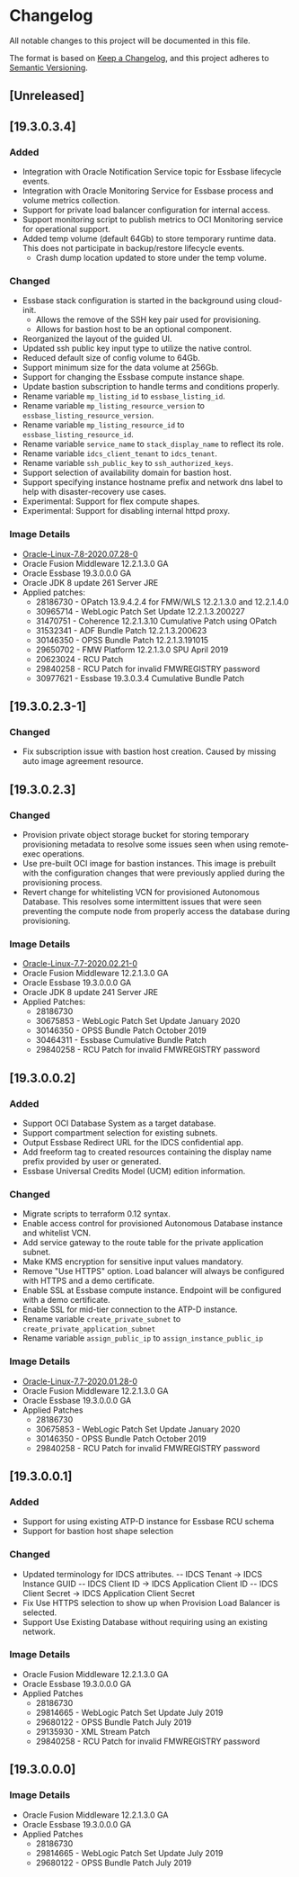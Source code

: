 # Changelog
All notable changes to this project will be documented in this file.

The format is based on [Keep a Changelog](https://keepachangelog.com/en/1.0.0/),
and this project adheres to [Semantic Versioning](https://semver.org/spec/v2.0.0.html).

## [Unreleased]

## [19.3.0.3.4]

### Added
- Integration with Oracle Notification Service topic for Essbase lifecycle events.
- Integration with Oracle Monitoring Service for Essbase process and volume metrics collection.
- Support for private load balancer configuration for internal access.
- Support monitoring script to publish metrics to OCI Monitoring service for operational support.
- Added temp volume (default 64Gb) to store temporary runtime data. This does not participate in backup/restore lifecycle events.
  - Crash dump location updated to store under the temp volume.

### Changed
- Essbase stack configuration is started in the background using cloud-init.
  - Allows the remove of the SSH key pair used for provisioning.
  - Allows for bastion host to be an optional component.
- Reorganized the layout of the guided UI.
- Updated ssh public key input type to utilize the native control.
- Reduced default size of config volume to 64Gb.
- Support minimum size for the data volume at 256Gb.
- Support for changing the Essbase compute instance shape.
- Update bastion subscription to handle terms and conditions properly.
- Rename variable `mp_listing_id` to `essbase_listing_id`.
- Rename variable `mp_listing_resource_version` to `essbase_listing_resource_version`.
- Rename variable `mp_listing_resource_id` to `essbase_listing_resource_id`.
- Rename variable `service_name` to `stack_display_name` to reflect its role.
- Rename variable `idcs_client_tenant` to `idcs_tenant`.
- Rename variable `ssh_public_key` to `ssh_authorized_keys`.
- Support selection of availability domain for bastion host.
- Support specifying instance hostname prefix and network dns label to help with disaster-recovery use cases.
- Experimental: Support for flex compute shapes.
- Experimental: Support for disabling internal httpd proxy.

### Image Details
- [Oracle-Linux-7.8-2020.07.28-0](https://docs.cloud.oracle.com/en-us/iaas/images/image/229363c7-b01f-4b71-8c19-0661df7e16b5/)
- Oracle Fusion Middleware 12.2.1.3.0 GA
- Oracle Essbase 19.3.0.0.0 GA
- Oracle JDK 8 update 261 Server JRE
- Applied patches:
  - 28186730 - OPatch 13.9.4.2.4 for FMW/WLS 12.2.1.3.0 and 12.2.1.4.0
  - 30965714 - WebLogic Patch Set Update 12.2.1.3.200227
  - 31470751 - Coherence 12.2.1.3.10 Cumulative Patch using OPatch
  - 31532341 - ADF Bundle Patch 12.2.1.3.200623
  - 30146350 - OPSS Bundle Patch 12.2.1.3.191015
  - 29650702 - FMW Platform 12.2.1.3.0 SPU April 2019
  - 20623024 - RCU Patch
  - 29840258 - RCU Patch for invalid FMWREGISTRY password
  - 30977621 - Essbase 19.3.0.3.4 Cumulative Bundle Patch

## [19.3.0.2.3-1]

### Changed
- Fix subscription issue with bastion host creation. Caused by missing auto image agreement resource.

## [19.3.0.2.3]

### Changed
- Provision private object storage bucket for storing temporary provisioning metadata to resolve some issues seen when using remote-exec operations.
- Use pre-built OCI image for bastion instances. This image is prebuilt with the configuration changes that were previously applied during the provisioning process.
- Revert change for whitelisting VCN for provisioned Autonomous Database. This resolves some intermittent issues that were seen preventing the compute node from properly access the database during provisioning.

### Image Details
- [Oracle-Linux-7.7-2020.02.21-0](https://docs.cloud.oracle.com/en-us/iaas/images/image/957e74db-0375-4918-b897-a8ce93753ad9/)
- Oracle Fusion Middleware 12.2.1.3.0 GA
- Oracle Essbase 19.3.0.0.0 GA
- Oracle JDK 8 update 241 Server JRE
- Applied Patches:
  - 28186730
  - 30675853 - WebLogic Patch Set Update January 2020
  - 30146350 - OPSS Bundle Patch October 2019
  - 30464311 - Essbase Cumulative Bundle Patch
  - 29840258 - RCU Patch for invalid FMWREGISTRY password

## [19.3.0.0.2]

### Added
- Support OCI Database System as a target database.
- Support compartment selection for existing subnets.
- Output Essbase Redirect URL for the IDCS confidential app.
- Add freeform tag to created resources containing the display name prefix provided by user or generated.
- Essbase Universal Credits Model (UCM) edition information.

### Changed
- Migrate scripts to terraform 0.12 syntax.
- Enable access control for provisioned Autonomous Database instance and whitelist VCN.
- Add service gateway to the route table for the private application subnet.
- Make KMS encryption for sensitive input values mandatory.
- Remove "Use HTTPS" option. Load balancer will always be configured with HTTPS and a demo certificate.
- Enable SSL at Essbase compute instance. Endpoint will be configured with a demo certificate.
- Enable SSL for mid-tier connection to the ATP-D instance.
- Rename variable `create_private_subnet` to `create_private_application_subnet`
- Rename variable `assign_public_ip` to `assign_instance_public_ip`

### Image Details
- [Oracle-Linux-7.7-2020.01.28-0](https://docs.cloud.oracle.com/en-us/iaas/images/image/0a72692a-bdbb-46fc-b17b-6e0a3fedeb23/)
- Oracle Fusion Middleware 12.2.1.3.0 GA
- Oracle Essbase 19.3.0.0.0 GA
- Applied Patches
  - 28186730
  - 30675853 - WebLogic Patch Set Update January 2020
  - 30146350 - OPSS Bundle Patch October 2019
  - 29840258 - RCU Patch for invalid FMWREGISTRY password

## [19.3.0.0.1]
### Added
- Support for using existing ATP-D instance for Essbase RCU schema
- Support for bastion host shape selection

### Changed
- Updated terminology for IDCS attributes.
-- IDCS Tenant -> IDCS Instance GUID
-- IDCS Client ID -> IDCS Application Client ID
-- IDCS Client Secret -> IDCS Application Client Secret
- Fix Use HTTPS selection to show up when Provision Load Balancer is selected.
- Support Use Existing Database without requiring using an existing network.

### Image Details
- Oracle Fusion Middleware 12.2.1.3.0 GA
- Oracle Essbase 19.3.0.0.0 GA
- Applied Patches
  - 28186730
  - 29814665 - WebLogic Patch Set Update July 2019
  - 29680122 - OPSS Bundle Patch July 2019
  - 29135930 - XML Stream Patch
  - 29840258 - RCU Patch for invalid FMWREGISTRY password

## [19.3.0.0.0]

### Image Details
- Oracle Fusion Middleware 12.2.1.3.0 GA
- Oracle Essbase 19.3.0.0.0 GA
- Applied Patches
  - 28186730
  - 29814665 - WebLogic Patch Set Update July 2019
  - 29680122 - OPSS Bundle Patch July 2019

